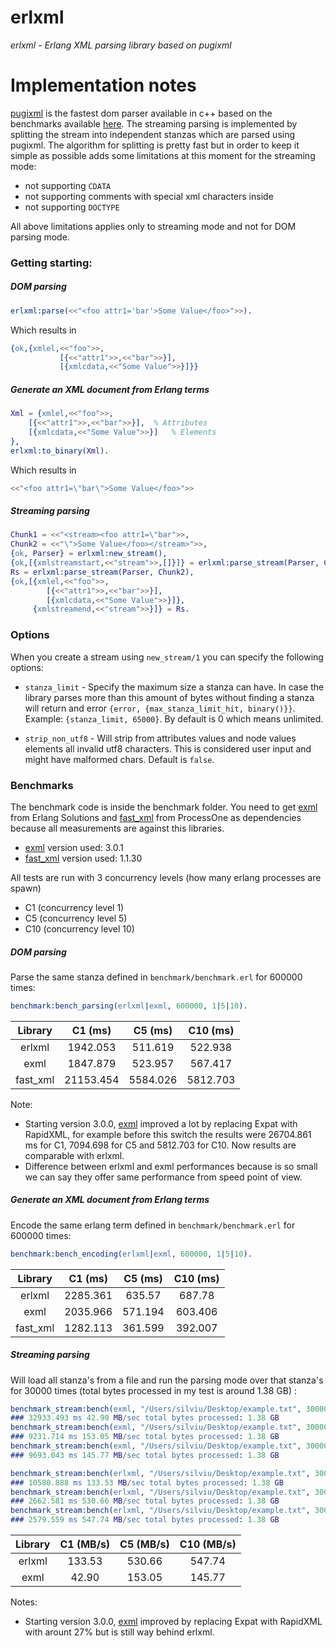 # erlxml

*erlxml - Erlang XML parsing library based on pugixml* 

# Implementation notes

[pugixml][1] is the fastest dom parser available in c++ based on the benchmarks available [here][2]. The streaming parsing is implemented by 
splitting the stream into independent stanzas which are parsed using pugixml. The algorithm for splitting is pretty fast but in order to keep it simple as possible 
adds some limitations at this moment for the streaming mode:

- not supporting `CDATA`
- not supporting comments with special xml characters inside
- not supporting `DOCTYPE`

All above limitations applies only to streaming mode and not for DOM parsing mode. 

### Getting starting:

##### DOM parsing

```erlang
erlxml:parse(<<"<foo attr1='bar'>Some Value</foo>">>).
```

Which results in

```erlang
{ok,{xmlel,<<"foo">>,
           [{<<"attr1">>,<<"bar">>}],
           [{xmlcdata,<<"Some Value">>}]}}
```           

##### Generate an XML document from Erlang terms

```erlang
Xml = {xmlel,<<"foo">>,
    [{<<"attr1">>,<<"bar">>}],  % Attributes
    [{xmlcdata,<<"Some Value">>}]   % Elements
},
erlxml:to_binary(Xml).
```

Which results in

```erlang
<<"<foo attr1=\"bar\">Some Value</foo>">>
```

##### Streaming parsing

```erlang
Chunk1 = <<"<stream><foo attr1=\"bar">>,
Chunk2 = <<"\">Some Value</foo></stream>">>,
{ok, Parser} = erlxml:new_stream(),
{ok,[{xmlstreamstart,<<"stream">>,[]}]} = erlxml:parse_stream(Parser, Chunk1),
Rs = erlxml:parse_stream(Parser, Chunk2),
{ok,[{xmlel,<<"foo">>,
        [{<<"attr1">>,<<"bar">>}],
        [{xmlcdata,<<"Some Value">>}]},
     {xmlstreamend,<<"stream">>}]} = Rs.
```

### Options 

When you create a stream using `new_stream/1` you can specify the following options:

- `stanza_limit` - Specify the maximum size a stanza can have. In case the library parses more than this amount of bytes 
without finding a stanza will return and error `{error, {max_stanza_limit_hit, binary()}}`. Example: `{stanza_limit, 65000}`. By default is 0 which means unlimited.

- `strip_non_utf8` - Will strip from attributes values and node values elements all invalid utf8 characters. This is considered 
user input and might have malformed chars. Default is `false`.

### Benchmarks

The benchmark code is inside the benchmark folder. You need to get [exml][3] from Erlang Solutions and [fast_xml][4] from ProcessOne as dependencies 
because all measurements are against this libraries. 

- [exml][3] version used: 3.0.1
- [fast_xml][4] version used: 1.1.30

All tests are run with 3 concurrency levels (how many erlang processes are spawn)

- C1 (concurrency level 1)
- C5 (concurrency level 5)
- C10 (concurrency level 10)

##### DOM parsing

Parse the same stanza defined in `benchmark/benchmark.erl` for 600000 times:

``` erlang
benchmark:bench_parsing(erlxml|exml, 600000, 1|5|10).
```

| Library    | C1 (ms)      |   C5 (ms) | C10 (ms)  |
|:----------:|:------------:|:---------:|:---------:|
| erlxml     |  1942.053    |  511.619  |  522.938  |
| exml       |  1847.879    |  523.957  |  567.417  |
| fast_xml   | 21153.454    | 5584.026  | 5812.703  |

Note: 

- Starting version 3.0.0, [exml][3] improved a lot by replacing Expat with RapidXML, for example before this switch the results
were 26704.861 ms for C1, 7094.698 for C5 and 5812.703 for C10. Now results are comparable with erlxml.
- Difference between erlxml and exml performances because is so small we can say they offer same performance from speed point of view.

##### Generate an XML document from Erlang terms

Encode the same erlang term defined in `benchmark/benchmark.erl` for 600000 times:

``` erlang
benchmark:bench_encoding(erlxml|exml, 600000, 1|5|10).
```

| Library    | C1 (ms)      |   C5 (ms) | C10 (ms)  |
|:----------:|:------------:|:---------:|:---------:|
| erlxml     | 2285.361     |  635.57   |   687.78  |
| exml       | 2035.966     |  571.194  |  603.406  |
| fast_xml   | 1282.113     |  361.599  |  392.007  |

##### Streaming parsing

Will load all stanza's from a file and run the parsing mode over that stanza's for 30000 times (total bytes processed in 
my test is around 1.38 GB) :

```erlang
benchmark_stream:bench(exml, "/Users/silviu/Desktop/example.txt", 30000, 1).
### 32933.493 ms 42.90 MB/sec total bytes processed: 1.38 GB
benchmark_stream:bench(exml, "/Users/silviu/Desktop/example.txt", 30000, 5).
### 9231.714 ms 153.05 MB/sec total bytes processed: 1.38 GB
benchmark_stream:bench(exml, "/Users/silviu/Desktop/example.txt", 30000, 10).
### 9693.043 ms 145.77 MB/sec total bytes processed: 1.38 GB

benchmark_stream:bench(erlxml, "/Users/silviu/Desktop/example.txt", 30000, 1). 
### 10580.888 ms 133.53 MB/sec total bytes processed: 1.38 GB
benchmark_stream:bench(erlxml, "/Users/silviu/Desktop/example.txt", 30000, 5).
### 2662.581 ms 530.66 MB/sec total bytes processed: 1.38 GB
benchmark_stream:bench(erlxml, "/Users/silviu/Desktop/example.txt", 30000, 10).
### 2579.559 ms 547.74 MB/sec total bytes processed: 1.38 GB
```

| Library    | C1 (MB/s)      |   C5 (MB/s) | C10 (MB/s)  |
|:----------:|:--------------:|:-----------:|:-----------:|
| erlxml     | 133.53         |  530.66     |  547.74     |
| exml       |  42.90         |  153.05     |  145.77     |

Notes:

- Starting version 3.0.0, [exml][3] improved by replacing Expat with RapidXML with arount 27% but is still way behind erlxml.


[1]:http://pugixml.org
[2]:http://pugixml.org/benchmark.html
[3]:https://github.com/esl/exml
[4]:https://github.com/processone/fast_xml
